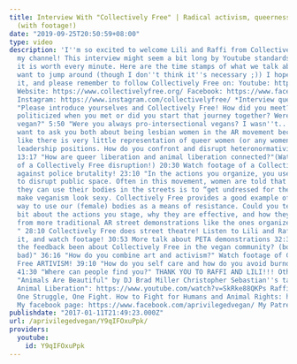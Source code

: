 ```yaml
---
title: Interview With "Collectively Free" | Radical activism, queerness, dating, self-care
  (with footage!)
date: "2019-09-25T20:50:59+08:00"
type: video
description: 'I''m so excited to welcome Lili and Raffi from Collectively Free on
  my channel! This interview might seem a bit long by Youtube standards, but I think
  it is worth every minute. Here are the time stamps of what we talk about if you
  want to jump around (though I don''t think it''s necessary ;)) I hope you enjoy
  it, and please remember to follow Collectively Free on: Youtube: https://www.youtube.com/user/collectivelyfree
  Website: https://www.collectivelyfree.org/ Facebook: https://www.facebook.com/collectivelyfree/?fref=ts
  Instagram: https://www.instagram.com/collectivelyfree/ *Interview questions:* 0:00
  "Please introduce yourselves and Collectively Free! How did you meet? Were you already
  politicized when you met or did you start that journey together? Were you both already
  vegan?" 5:50 "Were you always pro-intersectional vegans? I wasn''t... " 10:50 "I
  want to ask you both about being lesbian women in the AR movement because I feel
  like there is very little representation of queer women (or any women really) in
  leadership positions. How do you confront and disrupt heteronormativity in the movement?"
  13:17 "How are queer liberation and animal liberation connected?"(Watch footage
  of a Collectively Free disruption!) 20:30 Watch footage of a Collectively Free disruption
  against police brutality! 23:10 "In the actions you organize, you use your bodies
  to disrupt public space. Often in this movement, women are told that the best way
  they can use their bodies in the streets is to “get undressed for the animals” and
  make veganism look sexy. Collectively Free provides a good example of an alternative
  way to use our (female) bodies as a means of resistance. Could you tell me a little
  bit about the actions you stage, why they are effective, and how they might differ
  from more traditional AR street demonstrations like the ones organized by PETA?
  " 28:10 Collectively Free does street theatre! Listen to Lili and Raffi discuss
  it, and watch footage! 30:53 More talk about PETA demonstrations 32:38 "What has
  the feedback been about Collectively Free in the vegan community? (both good and
  bad)" 36:16 "How do you combine art and activism?" Watch footage of Collectively
  Free ARTIVISM! 39:10 "How do you self care and how do you avoid burnout as an activist?"
  41:30 "Where can people find you?" THANK YOU TO RAFFI AND LILI!!! Other links: Song
  "Animals Are Beautiful" by DJ Brad Miller Christopher Sebastian''s talk "Queering
  Animal Liberation": https://www.youtube.com/watch?v=SkRke88QKPs Raffi Ciavatta -
  One Struggle, One Fight. How to Fight for Humans and Animal Rights: https://www.youtube.com/watch?v=MG2Am6CJHX8&t=1124s
  My facebook page: https://www.facebook.com/aprivilegedvegan/ My Patreon: patreon.com/aprivilegedvegan'
publishdate: "2017-01-11T21:49:23.000Z"
url: /aprivilegedvegan/Y9qIFOxuPpk/
providers:
  youtube:
    id: Y9qIFOxuPpk
---
```


